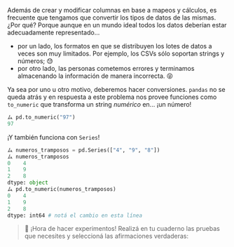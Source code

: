 Además de crear y modificar columnas en base a mapeos y cálculos, es frecuente que tengamos que convertir los tipos de datos de las mismas. ¿Por qué? Porque aunque en un mundo ideal todos los datos deberían estar adecuadamente representado...

  * por un lado, los formatos en que se distribuyen los lotes de datos a veces son muy limitados. Por ejemplo, los CSVs sólo soportan strings y números; :sweat: 
  * por otro lado, las personas cometemos errores y terminamos almacenando la información de manera incorrecta. :stuck_out_tongue_closed_eyes:

Ya sea por uno u otro motivo, deberemos hacer conversiones. `pandas` no se queda atrás y en respuesta a este problema nos provee funciones como `to_numeric` que transforma un string _numérico_ en... ¡un número!

```python
ム pd.to_numeric("97")
97
```

¡Y también funciona con `Series`!

```python
ム numeros_tramposos = pd.Series(["4", "9", "8"])
ム numeros_tramposos
0    4
1    9
2    8
dtype: object
ム pd.to_numeric(numeros_tramposos)
0    4
1    9
2    8
dtype: int64 # notá el cambio en esta línea 
```

> 🧪 ¡Hora de hacer experimentos! Realizá en tu cuaderno las pruebas que necesites y seleccioná las afirmaciones verdaderas:

